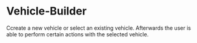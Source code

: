# Vehicle-Builder
Ccreate a new vehicle or select an existing vehicle. Afterwards the user is able to perform certain actions with the selected vehicle.
